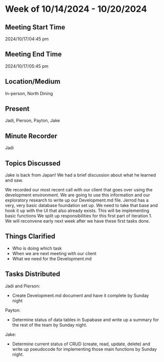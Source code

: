 # Week of 10/14/2024 - 10/20/2024
## Meeting Start Time

2024/10/17/04:45 pm
## Meeting End Time

2024/10/17/05:45 pm
## Location/Medium
In-person, North Dining
## Present

Jadi, Pierson, Payton, Jake
## Minute Recorder

Jadi
## Topics Discussed
Jake is back from Japan! We had a brief discussion about what he learned and saw.

We recorded our most recent call with our client that goes over using the development environment. We are going to use this information and our exploratory 
research to write up our Development.md file. Jerrod has a very, very basic database foundation set up. We need to take 
that base and hook it up with the UI that also already exists. This will be implementing basic functions We split up responsibilities for this first part of iteration 1. We will reconvene early next week after we have
these first tasks done.

## Things Clarified
- Who is doing which task
- When we are next meeting with our client
- What we need for the Development.md


## Tasks Distributed

Jadi and Pierson:
- Create Development.md document and have it complete by Sunday night

Payton:
- Determine status of data tables in Supabase and write up a summary for the rest of the team by Sunday night.

Jake:
- Determine current status of CRUD (create, read, update, delete) and write up pseudocode for implementing those main functions by Sunday night.
